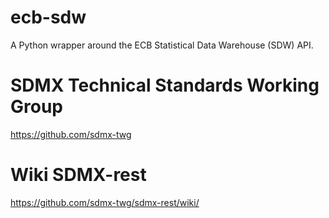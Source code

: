 # ecb-sdw
A Python wrapper around the ECB Statistical Data Warehouse (SDW) API.

# SDMX Technical Standards Working Group
https://github.com/sdmx-twg

# Wiki SDMX-rest
https://github.com/sdmx-twg/sdmx-rest/wiki/
